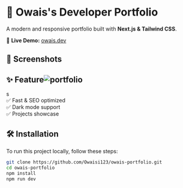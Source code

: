 # 🚀 Owais's Developer Portfolio  

A modern and responsive portfolio built with **Next.js & Tailwind CSS**.  

🔗 **Live Demo:** [owais.dev](https://portfolio-188.vercel.app/)  

## 📸 Screenshots  


## ✨ Feature![portfolio](https://github.com/user-attachments/assets/91696958-52a2-448c-9785-ed33d2a68119)
s  
✅ Fast & SEO optimized  
✅ Dark mode support  
✅ Projects showcase  

## 🛠️ Installation  
To run this project locally, follow these steps:  

```bash
git clone https://github.com/Owaisi123/owais-portfolio.git
cd owais-portfolio
npm install
npm run dev
